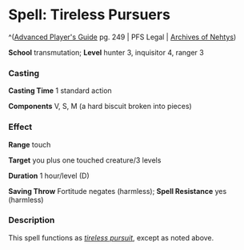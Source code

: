 # Spell: Tireless Pursuers

^([Advanced Player's Guide][ss-tireless-pursuers] pg. 249 | PFS Legal | [Archives of Nehtys][sn-tireless-pursuers])

**School** transmutation; **Level** hunter 3, inquisitor 4, ranger 3

### Casting

**Casting Time** 1 standard action

**Components** V, S, M (a hard biscuit broken into pieces)

### Effect

**Range** touch

**Target** you plus one touched creature/3 levels

**Duration** 1 hour/level (D)

**Saving Throw** Fortitude negates (harmless); **Spell Resistance** yes (harmless)

### Description

This spell functions as _[tireless pursuit]_, except as noted above.

[ss-tireless-pursuers]: http://paizo.com/pathfinderRPG/v57
[sn-tireless-pursuers]: http://www.archivesofnethys.com/SpellDisplay.aspx?ItemName=Tireless%20Pursuers
[tireless pursuit]: http://www.archivesofnethys.com/SpellDisplay.aspx?ItemName=tireless%20pursuit
